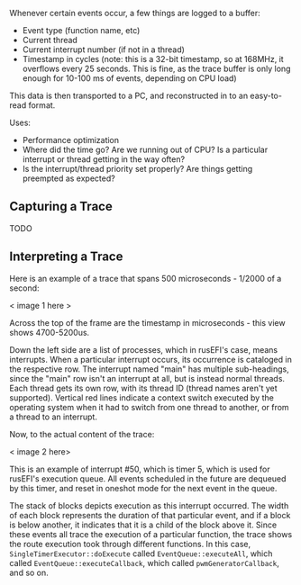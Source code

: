 Whenever certain events occur, a few things are logged to a buffer:
- Event type (function name, etc)
- Current thread
- Current interrupt number (if not in a thread)
- Timestamp in cycles (note: this is a 32-bit timestamp, so at 168MHz, it overflows every 25 seconds. This is fine, as the trace buffer is only long enough for 10-100 ms of events, depending on CPU load)

This data is then transported to a PC, and reconstructed in to an easy-to-read format.

Uses:
- Performance optimization
- Where did the time go? Are we running out of CPU? Is a particular interrupt or thread getting in the way often?
- Is the interrupt/thread priority set properly? Are things getting preempted as expected?

## Capturing a Trace

TODO

## Interpreting a Trace

Here is an example of a trace that spans 500 microseconds - 1/2000 of a second:

< image 1 here >

Across the top of the frame are the timestamp in microseconds - this view shows 4700-5200us.

Down the left side are a list of processes, which in rusEFI's case, means interrupts.  When a particular interrupt occurs, its occurrence is cataloged in the respective row.  The interrupt named "main" has multiple sub-headings, since the "main" row isn't an interrupt at all, but is instead normal threads.  Each thread gets its own row, with its thread ID (thread names aren't yet supported).  Vertical red lines indicate a context switch executed by the operating system when it had to switch from one thread to another, or from a thread to an interrupt.

Now, to the actual content of the trace:

< image 2 here>

This is an example of interrupt #50, which is timer 5, which is used for rusEFI's execution queue.  All events scheduled in the future are dequeued by this timer, and reset in oneshot mode for the next event in the queue.

The stack of blocks depicts execution as this interrupt occurred.  The width of each block represents the duration of that particular event, and if a block is below another, it indicates that it is a child of the block above it.  Since these events all trace the execution of a particular function, the trace shows the route execution took through different functions.  In this case, `SingleTimerExecutor::doExecute` called `EventQueue::executeAll`, which called `EventQueue::executeCallback`, which called `pwmGeneratorCallback`, and so on.